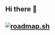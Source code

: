 ## Hi there 👋
## <a href="https://roadmap.sh"><img src="https://roadmap.sh/card/wide/66ed2a39e80161c4cba576f8?variant=dark&roadmaps=backend%2Cjavascript%2Ccpp%2Clinux" alt="roadmap.sh"/></a>

<!--
**StacyScene/StacyScene** is a ✨ _special_ ✨ repository because its `README.md` (this file) appears on your GitHub profile.

Here are some ideas to get you started:

- 🔭 I’m currently working on ...
- 🌱 I’m currently learning ...
- 👯 I’m looking to collaborate on ...
- 🤔 I’m looking for help with ...
- 💬 Ask me about ...
- 📫 How to reach me: ...
- 😄 Pronouns: ...
- ⚡ Fun fact: ...
-->
